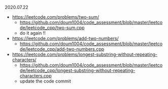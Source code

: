 2020.07.22
- https://leetcode.com/problems/two-sum/
  - https://github.com/doum1004/code_assessment/blob/master/leetcode/leetcode_cpp/two-sum.cpp
  - do it again !!
- https://leetcode.com/problems/add-two-numbers/
  - https://github.com/doum1004/code_assessment/blob/master/leetcode/leetcode_cpp/add-two-numbers.cpp
- https://leetcode.com/problems/longest-substring-without-repeating-characters/
  - https://github.com/doum1004/code_assessment/blob/master/leetcode/leetcode_cpp/longest-substring-without-repeating-characters.cpp
  - update the code commit
